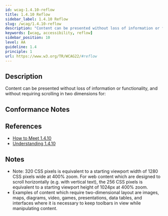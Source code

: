 ```yaml
---
id: wcag-1.4.10-reflow
title: 1.4.10 Reflow
sidebar_label: 1.4.10 Reflow
slug: /wcag/1.4.10-reflow
description: "Content can be presented without loss of information or functionality, and without requiring scrolling in two dimensions for:"
keywords: [wcag, accessibility, reflow]
sidebar_position: 10
level: AA
guideline: 1.4
principle: 1
url: https://www.w3.org/TR/WCAG22/#reflow
---
```


## Description

Content can be presented without loss of information or functionality, and without requiring scrolling in two dimensions for:

## Conformance Notes

<Project name="ads">
</Project>

<Project name="scix">
  <Support/>
</Project>

## References

- [How to Meet 1.4.10](https://www.w3.org/WAI/WCAG22/quickref/#reflow)
- [Understanding 1.4.10](https://www.w3.org/WAI/WCAG22/Understanding/reflow.html)

## Notes

- Note: 320 CSS pixels is equivalent to a starting viewport width of 1280 CSS pixels wide at 400% zoom. For web content which are designed to scroll horizontally (e.g. with vertical text), the 256 CSS pixels is equivalent to a starting viewport height of 1024px at 400% zoom.
- Examples of content which require two-dimensional layout are images, maps, diagrams, video, games, presentations, data tables, and interfaces where it is necessary to keep toolbars in view while manipulating content.

